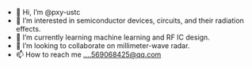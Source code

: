 - 👋 Hi, I’m @pxy-ustc
- 👀 I’m interested in semiconductor devices, circuits, and their radiation effects.
- 🌱 I’m currently learning machine learning and RF IC design.
- 💞️ I’m looking to collaborate on millimeter-wave radar.
- 📫 How to reach me ....569068425@qq.com
<!---
pxy-ustc/pxy-ustc is a ✨ special ✨ repository because its `README.md` (this file) appears on your GitHub profile.
You can click the Preview link to take a look at your changes.
--->
